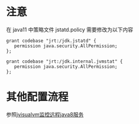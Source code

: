 # 注意
在 java11 中策略文件 jstatd.policy 需要修改为以下内容

```
grant codebase "jrt:/jdk.jstatd" {
   permission java.security.AllPermission;
};

grant codebase "jrt:/jdk.internal.jvmstat" {
   permission java.security.AllPermission;
};
```

# 其他配置流程
参照[jvisualvm监控远程java8服务](https://github.com/sunnyzhy/jvm/edit/master/jvisualvm%E7%9B%91%E6%8E%A7%E8%BF%9C%E7%A8%8Bjava8%E6%9C%8D%E5%8A%A1.md "jvisualvm监控远程java8服务")
